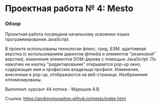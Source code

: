 # Проектная работа № 4: Mesto

### Обзор

Проектная работа посвящена начальному освоению языка программирования JavaScript.


В проекте использованы технологии флекс, грид, БЭМ, адаптивная верстка (с использованием директов @media и элементов "резиновой" верстки), 
изменения элементов DOM-дерева с помощью JavaScript.
По нажатию на кнопку "редактирование" открывается pop-up окно, содержащее имя и профессию владельца профиля. Изменения, внесенные в pop-up, 
отображаются на веб-странице.
Изображения оптимизированы.


Выполнил: курсант 44 потока - Мурашов А.В.


Ссылка: https://andreymurashov.github.io/mesto/index.html
